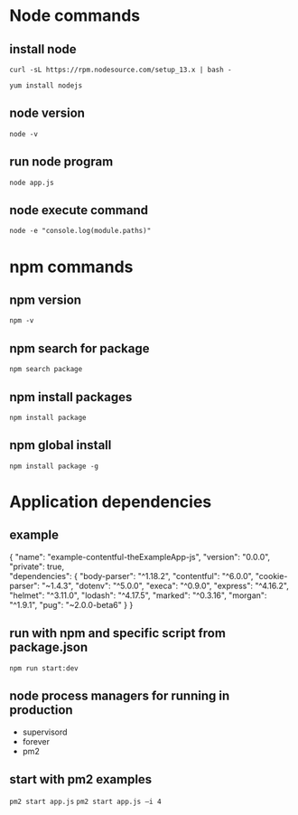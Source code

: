 # Node commands
## install node
`curl -sL https://rpm.nodesource.com/setup_13.x | bash -`  

`yum install nodejs`
## node version
`node -v`
## run node program
`node app.js`
## node execute command
`node -e "console.log(module.paths)"`
# npm commands
## npm version
`npm -v`
## npm search for package
`npm search package`
## npm install packages
`npm install package`
## npm global install
`npm install package -g`
# Application dependencies
## example
{
"name": "example-contentful-theExampleApp-js", "version": "0.0.0",
"private": true,  
"dependencies": {
"body-parser": "^1.18.2", "contentful": "^6.0.0", "cookie-parser": "~1.4.3", "dotenv": "^5.0.0", "execa": "^0.9.0", "express": "^4.16.2", "helmet": "^3.11.0", "lodash": "^4.17.5", "marked": "^0.3.16", "morgan": "^1.9.1", "pug": "~2.0.0-beta6"
} }
## run with npm and specific script from package.json
`npm run start:dev`
## node process managers for running in production
- supervisord
- forever
- pm2
## start with pm2 examples
`pm2 start app.js`
`pm2 start app.js –i 4`
